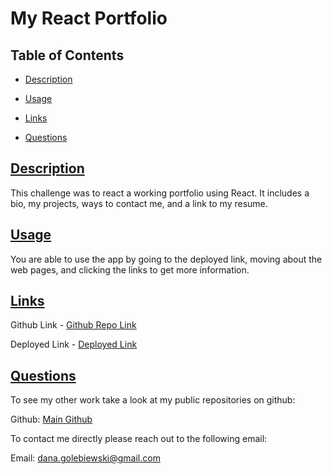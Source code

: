 # My React Portfolio 

## Table of Contents

* [Description](#description)

* [Usage](#usage)

* [Links](#links)

* [Questions](#questions)
 
 ## [Description](#table-of-contents)
This challenge was to react a working portfolio using React. It includes a bio, my projects, ways to contact me, and a link to my resume.

 ## [Usage](#table-of-contents)
You are able to use the app by going to the deployed link, moving about the web pages, and clicking the links to get more information. 

## [Links](#table-of-contents)
Github Link - [Github Repo Link](https://github.com/danagolebiewski/my-react-app)

Deployed Link - [Deployed Link](https://danagolebiewski.github.io/my-react-portfolio/)

 ## [Questions](#table-of-contents)

 To see my other work take a look at my public repositories on github:

 Github: [Main Github](https://github.com/danagolebiewski)

 To contact me directly please reach out to the following email:

 Email: [dana.golebiewski@gmail.com](mailto:dana.golebiewski@gmail.com)